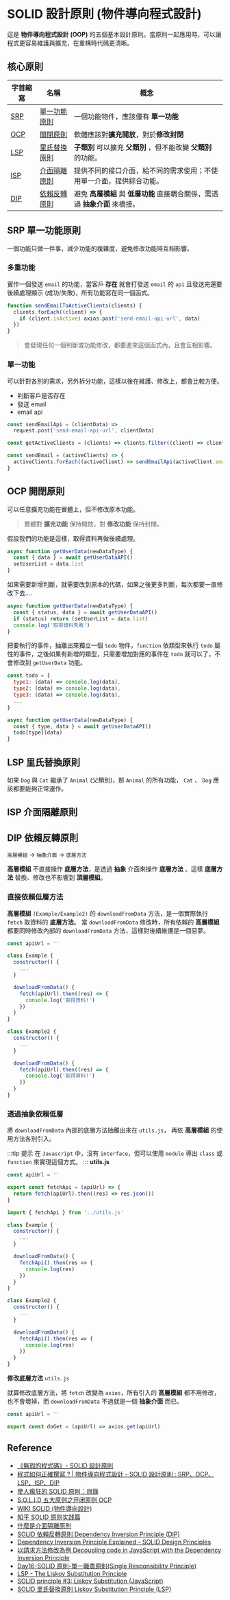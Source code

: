 # SOLID 設計原則 (物件導向程式設計)

這是 **物件導向程式設計 (OOP)** 的五個基本設計原則。當原則一起應用時，可以讓程式更容易維護與擴充，在重構時代碼更清晰。

## 核心原則

| 字首縮寫    | 名稱                 | 概念                                                                         |
| ----------- | -------------------- | ---------------------------------------------------------------------------- |
| [SRP](#srp) | [單一功能原則](#srp) | 一個功能物件，應該僅有 **單一功能**                                          |
| [OCP](#ocp) | [開閉原則](#ocp)     | 軟體應該對**擴充開放**，對於**修改封閉**                                     |
| [LSP](#lsp) | [里氏替換原則](#lsp) | **子類別** 可以擴充 **父類別** ，但不能改變 **父類別** 的功能。              |
| [ISP](#isp) | [介面隔離原則](#isp) | 提供不同的接口介面，給不同的需求使用；不使用單一介面，提供綜合功能。         |
| [DIP](#dip) | [依賴反轉原則](#dip) | 避免 **高層模組** 與 **低層功能** 直接耦合關係，需透過 **抽象介面** 來橋接。 |

## SRP 單一功能原則

一個功能只做一件事，減少功能的複雜度，避免修改功能時互相影響。

### 多重功能

實作一個發送 `email` 的功能，當客戶 **存在** 就會打發送 `email` 的 `api` 且發送完還要後續處理顯示 (成功/失敗)，所有功能寫在同一個函式。

```js
function sendEmailToActiveClients(clients) {
  clients.forEach((client) => {
    if (client.isActive) axios.post('send-email-api-url', data)
  })
}
```

> 會發現任何一個判斷或功能修改，都要進來這個函式內，且會互相影響。

### 單一功能

可以針對各別的需求，另外拆分功能，這樣以後在維護、修改上，都會比較方便。

- 判斷客戶是否存在
- 發送 email
- email api

```js
const sendEmailApi = (clientData) =>
  request.post('send-email-api-url', clientData)

const getActiveClients = (clients) => clients.filter((client) => client.active)

const sendEmail = (activeClients) => {
  activeClients.forEach((activeClient) => sendEmailApi(activeClient.emailData))
}
```

## OCP 開閉原則

可以任意擴充功能在實體上，但不修改原本功能。

> 實體對 **擴充功能** 保持開放，對 **修改功能** 保持封閉。

假設我們的功能是這樣，取得資料再做後續處理。

```js
async function getUserData(newDataType) {
  const { data } = await getUserDataAPI()
  setUserList = data.list
}
```

如果需要新增判斷，就需要改到原本的代碼，如果之後更多判斷，每次都要一直修改下去....

```js
async function getUserData(newDataType) {
  const { status, data } = await getUserDataAPI()
  if (status) return (setUserList = data.list)
  console.log('取得資料失敗')
}
```

把要執行的事件，抽離出來獨立一個 `todo` 物件，`function` 依類型來執行 `todo` 屬性的事件，之後如果有新增的類型，只需要增加對應的事件在 `todo` 就可以了，不會修改到 `getUserData` 功能。

```js
const todo = {
  type1: (data) => console.log(data),
  type2: (data) => console.log(data),
  type3: (data) => console.log(data),
  ...
}

async function getUserData(newDataType) {
  const { type, data } = await getUserDataAPI()
  todo[type](data)
}
```

## LSP 里氏替換原則

如果 `Dog` 與 `Cat` 繼承了 `Animal` (父類別)，那 `Animal` 的所有功能， `Cat` 、 `Dog` 應該都要能夠正常運作。

## ISP 介面隔離原則

## DIP 依賴反轉原則

`高層模組` -> `抽象介面` -> `底層方法`

**高層模組** 不直接操作 **底層方法**，是透過 **抽象** 介面來操作 **底層方法** 。這樣 **底層方法** 替換、修改也不影響到 **頂層模組**。

### 直接依賴低層方法

**高層模組** `(Example/Example2)` 的 `downloadFromData` 方法，是一個實際執行 `fetch` 取資料的 **底層方法**。
當 `downloadFromData` 修改時，所有依賴的 **高層模組** 都要同時修改內部的 `downloadFromData` 方法，這樣對後續維護是一個惡夢。

```js {9-11,21-23}
const apiUrl = ''

class Example {
  constructor() {
    ...
  }

  downloadFromData() {
    fetch(apiUrl).then((res) => {
      console.log('取得資料!')
    })
  }
}

class Example2 {
  constructor() {
    ...
  }

  downloadFromData() {
    fetch(apiUrl).then((res) => {
      console.log('取得資料!')
    })
  }
}
```

### 透過抽象依賴低層

將 `downloadFromData` 內部的底層方法抽離出來在 `utils.js`， 再依 **高層模組** 的使用方法各別引入。

:::tip 提示
在 `Javascript` 中，沒有 `interface`，但可以使用 `module` 導出 `class` 或 `function` 來實現這個方式。
:::
**utils.js**

```js
const apiUrl = ''

export const fetchApi = (apiUrl) => {
  return fetch(apiUrl).then((res) => res.json())
}
```

```js {1,9-11,21-23}
import { fetchApi } from '../utils.js'

class Example {
  constructor() {
    ...
  }

  downloadFromData() {
    fetchApi().then(res => {
      console.log(res)
    })
  }
}

class Example2 {
  constructor() {
    ...
  }

  downloadFromData() {
    fetchApi().then(res => {
      console.log(res)
    })
  }
}
```

**修改底層方法** `utils.js`

就算修改底層方法，將 `fetch` 改變為 `axios`，所有引入的 **高層模組** 都不用修改，也不會壞掉，而 `downloadFromData` 不過就是一個 **抽象介面** 而已。

```js
const apiUrl = ''

export const doGet = (apiUrl) => axios.get(apiUrl)
```

## Reference

- [《無瑕的程式碼》- SOLID 設計原則](https://medium.com/jason-read/%E7%84%A1%E6%9A%87%E7%9A%84%E7%A8%8B%E5%BC%8F%E7%A2%BC-solid-%E8%A8%AD%E8%A8%88%E5%8E%9F%E5%89%87-c57489d4dcc4)
- [程式如何正確撰寫 ? | 物件導向程式設計 - SOLID 設計原則 : SRP、OCP、LSP、ISP、DIP](https://devs.tw/post/439)
- [使人瘋狂的 SOLID 原則：目錄
  ](https://medium.com/%E7%A8%8B%E5%BC%8F%E6%84%9B%E5%A5%BD%E8%80%85/%E4%BD%BF%E4%BA%BA%E7%98%8B%E7%8B%82%E7%9A%84-solid-%E5%8E%9F%E5%89%87-%E7%9B%AE%E9%8C%84-b33fdfc983ca)
- [S.O.L.I.D 五大原则之开闭原则 OCP](https://www.kancloud.cn/kancloud/deep-understand-javascript/43733)
- [WIKI SOLID (物件導向設計)](<https://zh.wikipedia.org/wiki/SOLID_(%E9%9D%A2%E5%90%91%E5%AF%B9%E8%B1%A1%E8%AE%BE%E8%AE%A1)>)
- [知乎 SOLID 原则实践篇](https://zhuanlan.zhihu.com/p/380550887)
- [什麼是介面隔離原則
  ](https://tso1158687.github.io/blog/2021/01/11/2020ithomed19/)
- [SOLID 依賴反轉原則 Dependency Inversion Principle (DIP)](https://medium.com/@f40507777/%E4%BE%9D%E8%B3%B4%E5%8F%8D%E8%BD%89%E5%8E%9F%E5%89%87-dependency-inversion-principle-dip-bc0ba2e3a388)
- [Dependency Inversion Principle Explained - SOLID Design Principles
  ](https://www.youtube.com/watch?v=9oHY5TllWaU)
- [以請求方法修改為例 Decoupling code in JavaScript with the Dependency Inversion Principle](https://javascript.plainenglish.io/decoupling-code-in-javascript-with-the-dependency-inversion-principle-6d23342b4aaa)
- [Day16-SOLID 原則-單一職責原則(Single Responsibility Principle)](https://tso1158687.github.io/blog/2021/01/11/2020ithomed16/)
- [LSP - The Liskov Substitution Principle](https://blog.oliverjumpertz.dev/lsp-the-liskov-substitution-principle)
- [SOLID principle #3: Liskov Substitution (JavaScript)](https://duncan-mcardle.medium.com/solid-principle-3-liskov-substitution-javascript-fdb6af8ee1ea)
- [SOLID 里氏替換原則 Liskov Substitution Principle (LSP)](https://medium.com/@f40507777/%E9%87%8C%E6%B0%8F%E6%9B%BF%E6%8F%9B%E5%8E%9F%E5%89%87-liskov-substitution-principle-adc1650ada53)